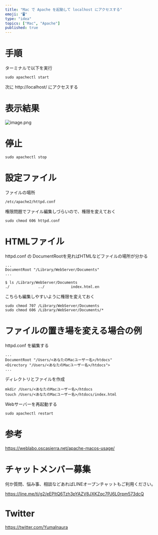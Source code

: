 ```yaml
---
title: "Mac で Apache を起動して localhost にアクセスする"
emoji: "🖥"
type: "idea"
topics: ["Mac", "Apache"]
published: true
---
```


# 手順

ターミナルで以下を実行

```
sudo apachectl start
```

次に http://localhost/ にアクセスする

# 表示結果

![image.png](https://qiita-image-store.s3.ap-northeast-1.amazonaws.com/0/89618/77833450-c136-71de-35e2-519ee6623244.png)


# 停止

```
sudo apachectl stop
```

# 設定ファイル

ファイルの場所

```
/etc/apache2/httpd.conf
```

権限問題でファイル編集しづらいので、権限を変えておく

```
sudo chmod 606 httpd.conf
```

# HTMLファイル

httpd.conf の DocumentRootを見ればHTMLなどファイルの場所が分かる

```
...
DocumentRoot "/Library/WebServer/Documents"
...
```

```
$ ls /Library/WebServer/Documents
./             ../            index.html.en
```

こちらも編集しやすいように権限を変えておく

```
sudo chmod 707 /Library/WebServer/Documents
sudo chmod 606 /Library/WebServer/Documents/*
```

# ファイルの置き場を変える場合の例

httpd.conf を編集する

```
...
DocumentRoot "/Users/<あなたのMacユーザー名>/htdocs"
<Directory "/Users/<あなたのMacユーザー名>/htdocs">
...
```

ディレクトリとファイルを作成

```
mkdir /Users/<あなたのMacユーザー名>/htdocs
touch /Users/<あなたのMacユーザー名>/htdocs/index.html
```


Webサーバーを再起動する

```
sudo apachectl restart
```

# 参考

https://weblabo.oscasierra.net/apache-macos-usage/








<!-- Update From Qiita API -->

# チャットメンバー募集


何か質問、悩み事、相談などあればLINEオープンチャットもご利用ください。

https://line.me/ti/g2/eEPltQ6Tzh3pYAZV8JXKZqc7PJ6L0rpm573dcQ





# Twitter


https://twitter.com/YumaInaura


<!-- Update From Qiita API -->


